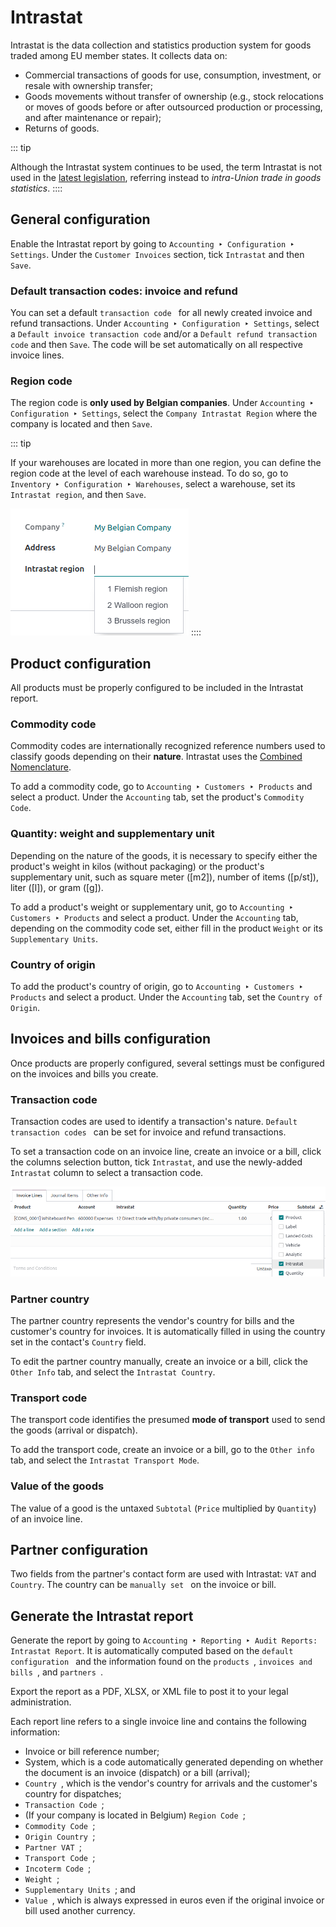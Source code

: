 # Intrastat

Intrastat is the data collection and statistics production system for
goods traded among EU member states. It collects data on:

- Commercial transactions of goods for use, consumption, investment, or
  resale with ownership transfer;
- Goods movements without transfer of ownership (e.g., stock relocations
  or moves of goods before or after outsourced production or processing,
  and after maintenance or repair);
- Returns of goods.

::: tip

Although the Intrastat system continues to be used, the term Intrastat
is not used in the [latest
legislation](http://data.europa.eu/eli/reg/2019/2152/2022-01-01),
referring instead to *intra-Union trade in goods statistics*.
::::


## General configuration 

Enable the Intrastat report by going to
`Accounting ‣ Configuration ‣ Settings`. Under the `Customer Invoices` section, tick `Intrastat` and then `Save`.

### Default transaction codes: invoice and refund 

You can set a default
`transaction code ` for all newly created invoice and refund transactions. Under
`Accounting ‣ Configuration ‣ Settings`, select a
`Default invoice transaction code`
and/or a `Default refund transaction
code` and then
`Save`. The code will be set
automatically on all respective invoice lines.

### Region code 

The region code is **only used by Belgian companies**. Under
`Accounting ‣
Configuration ‣ Settings`,
select the `Company Intrastat Region`
where the company is located and then `Save`.

::: tip

If your warehouses are located in more than one region, you can define
the region code at the level of each warehouse instead. To do so, go to
`Inventory ‣ Configuration ‣
Warehouses`, select a warehouse,
set its `Intrastat region`, and then
`Save`.

![Adding the Intrastat region to a warehouse](intrastat/warehouse-region.png)
::::

## Product configuration 

All products must be properly configured to be included in the Intrastat
report.

### Commodity code 

Commodity codes are internationally recognized reference numbers used to
classify goods depending on their **nature**. Intrastat uses the
[Combined
Nomenclature](https://taxation-customs.ec.europa.eu/customs-4/calculation-customs-duties/customs-tariff/combined-nomenclature_en).

To add a commodity code, go to
`Accounting ‣ Customers ‣ Products` and select a product. Under the
`Accounting` tab, set the product\'s
`Commodity Code`.


### Quantity: weight and supplementary unit 

Depending on the nature of the goods, it is necessary to specify either
the product\'s weight in kilos (without packaging) or the product\'s
supplementary unit, such as square meter ([m2]), number of
items ([p/st]), liter ([l]), or gram
([g]).

To add a product\'s weight or supplementary unit, go to
`Accounting ‣ Customers ‣
Products` and select a product.
Under the `Accounting` tab, depending
on the commodity code set, either fill in the product
`Weight` or its
`Supplementary Units`.

### Country of origin 

To add the product\'s country of origin, go to
`Accounting ‣ Customers ‣ Products` and select a product. Under the
`Accounting` tab, set the
`Country of Origin`.

## Invoices and bills configuration 

Once products are properly configured, several settings must be
configured on the invoices and bills you create.

### Transaction code 

Transaction codes are used to identify a transaction\'s nature.
`Default transaction codes
` can
be set for invoice and refund transactions.

To set a transaction code on an invoice line, create an invoice or a
bill, click the columns selection button, tick
`Intrastat`, and use the newly-added
`Intrastat` column to select a
transaction code.

![Adding the Intrastat column to an invoice or bill](intrastat/intrastat-column.png)


### Partner country 

The partner country represents the vendor\'s country for bills and the
customer\'s country for invoices. It is automatically filled in using
the country set in the contact\'s `Country` field.

To edit the partner country manually, create an invoice or a bill, click
the `Other Info` tab, and select the
`Intrastat Country`.

### Transport code 

The transport code identifies the presumed **mode of transport** used to
send the goods (arrival or dispatch).

To add the transport code, create an invoice or a bill, go to the
`Other info` tab, and select the
`Intrastat Transport Mode`.

### Value of the goods 

The value of a good is the untaxed `Subtotal` (`Price` multiplied
by `Quantity`) of an invoice line.

## Partner configuration 

Two fields from the partner\'s contact form are used with Intrastat:
`VAT` and `Country`. The country can be
`manually set `
on the invoice or bill.

## Generate the Intrastat report

Generate the report by going to
`Accounting ‣ Reporting ‣ Audit Reports:
Intrastat Report`. It is
automatically computed based on the `default configuration
` and the
information found on the `products
`,
`invoices and bills
`,
and `partners `.

Export the report as a PDF, XLSX, or XML file to post it to your legal
administration.

Each report line refers to a single invoice line and contains the
following information:

- Invoice or bill reference number;
- System, which is a code automatically generated depending on whether
  the document is an invoice (dispatch) or a bill (arrival);
- `Country `,
  which is the vendor\'s country for arrivals and the customer\'s
  country for dispatches;
- `Transaction Code `;
- (If your company is located in Belgium)
  `Region Code `;
- `Commodity Code `;
- `Origin Country `;
- `Partner VAT `;
- `Transport Code `;
- `Incoterm Code `;
- `Weight `;
- `Supplementary Units `; and
- `Value `, which is
  always expressed in euros even if the original invoice or bill used
  another currency.
